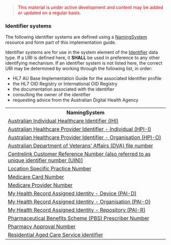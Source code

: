 > <p style="color:#ff0000;">This material is under active development and content may be added or updated on a regular basis.</p>

### Identifier systems

The following identifier systems are defined using a [NamingSystem](http://hl7.org/fhir/R4/namingsystem.html) resource and form part of this implementation guide.

Identifier systems are for use in the system element of the [Identifier](http://hl7.org/fhir/R4/datatypes.html#Identifier) data type. If a URI is defined here, it **SHALL** be used in preference to any other identifying mechanism. If an identifier system is not listed here, the correct URI may be determined by working through the following list, in order:
* HL7 AU Base Implementation Guide for the associated Identifier profile
* the HL7 OID Registry or International OID Registry
* the documentation associated with the identifier
* consulting the owner of the identifier
* requesting advice from the Australian Digital Health Agency

<table class="list" width="100%">
    <tr>
        <th>NamingSystem</th>
    </tr>
    <tr>
        <td><a href="NamingSystem-ihi.html">Australian Individual Healthcare Identifier (IHI)</a></td>
    </tr>
    <tr>
        <td><a href="NamingSystem-hpi-i.html">Australian Healthcare Provider Identifier - Individual (HPI-I)</a></td>
    </tr>
    <tr>
        <td><a href="NamingSystem-hpi-o.html">Australian Healthcare Provider Identifier - Organisation (HPI-O)</a></td>
    </tr>
    <tr>
        <td><a href="NamingSystem-dva.html">Australian Department of Veterans’ Affairs (DVA) file number</a></td>
    </tr>
    <tr>
        <td><a href="NamingSystem-crn.html">Centrelink Customer Reference Number (also referred to as unique identifier number (UIN))</a></td>
    </tr>
    <tr>
        <td><a href="NamingSystem-lspn.html">Location Specific Practice Number</a></td>
    </tr>
    <tr>
        <td><a href="NamingSystem-medicarenum.html">Medicare Card Number</a></td>
    </tr>
    <tr>
        <td><a href="NamingSystem-medicareprovidernum.html">Medicare Provider Number</a></td>
    </tr>
    <tr>
        <td><a href="NamingSystem-pai-d.html">My Health Record Assigned Identity - Device (PAI-D)</a></td>
    </tr>
    <tr>
        <td><a href="NamingSystem-pai-o.html">My Health Record Assigned Identity - Organisation (PAI-O)</a></td>
    </tr>
    <tr>
        <td><a href="NamingSystem-pai-r.html">My Health Record Assigned Identity - Repository (PAI-R)</a></td>
    </tr>
    <tr>
        <td><a href="NamingSystem-pbsprescribernum.html">Pharmaceutical Benefits Scheme (PBS) Prescriber Number</a></td>
    </tr>
    <tr>
        <td><a href="NamingSystem-phan.html">Pharmacy Approval Number</a></td>
    </tr>
    <tr>
        <td><a href="NamingSystem-racs.html">Residential Aged Care Service identifier</a></td>
    </tr>
 </table>